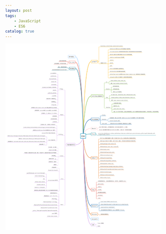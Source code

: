 ```yaml
---
layout: post
tags: 
    - JavaScript
    - ES6
catalog: true
---
```


![ES6](/img/in-post/es6/ES6.png)
